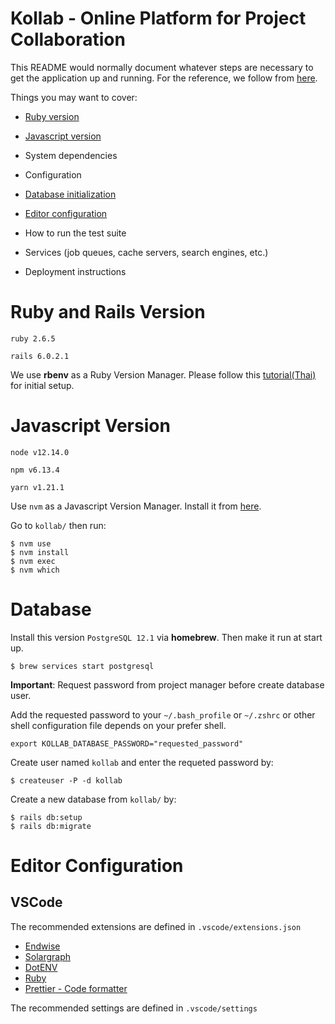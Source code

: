 # Kollab - Online Platform for Project Collaboration

This README would normally document whatever steps are necessary to get the
application up and running. For the reference, we follow from [here](https://dev.to/vvo/a-rails-6-setup-guide-for-2019-and-2020-hf5).


Things you may want to cover:

* [Ruby version](#-ruby-and-rails-version)

* [Javascript version](#javascript-version)

* System dependencies

* Configuration

* [Database initialization](#-database)

* [Editor configuration](#editor-configuration)

* How to run the test suite

* Services (job queues, cache servers, search engines, etc.)

* Deployment instructions


# Ruby and Rails Version
`ruby 2.6.5`

`rails 6.0.2.1`

We use **rbenv** as a Ruby Version Manager. Please follow this [tutorial(Thai)](https://blog.datawow.io/%E0%B9%80%E0%B8%82%E0%B8%B5%E0%B8%A2%E0%B8%99%E0%B9%80%E0%B8%A7%E0%B9%87%E0%B8%9A%E0%B8%87%E0%B9%88%E0%B8%B2%E0%B8%A2%E0%B9%86%E0%B8%88%E0%B8%B2%E0%B8%81%E0%B8%A8%E0%B8%B9%E0%B8%99%E0%B8%A2%E0%B9%8C%E0%B8%94%E0%B9%89%E0%B8%A7%E0%B8%A2-ruby-on-rails-part-i-840749ecc4e8) for initial setup.

# Javascript Version
`node v12.14.0`

`npm v6.13.4`

`yarn v1.21.1`

Use `nvm` as a Javascript Version Manager. Install it from [here](https://github.com/nvm-sh/nvm#install--update-script).

Go to `kollab/` then run:
```
$ nvm use
$ nvm install
$ nvm exec
$ nvm which
```




# Database
Install this version `PostgreSQL 12.1` via **homebrew**. Then make it run at start up.
```
$ brew services start postgresql
```

**Important**: Request password from project manager before create database user.

Add the requested password to your `~/.bash_profile` or  `~/.zshrc` or other shell configuration file depends on your prefer shell.
```
export KOLLAB_DATABASE_PASSWORD="requested_password"
```

Create user named `kollab` and enter the requeted password by:
```
$ createuser -P -d kollab
```

Create a new database from `kollab/` by:
```
$ rails db:setup
$ rails db:migrate
```

# Editor Configuration
## VSCode
The recommended extensions are defined in `.vscode/extensions.json`
- [Endwise](https://marketplace.visualstudio.com/items?itemName=kaiwood.endwise)
- [Solargraph](https://marketplace.visualstudio.com/items?itemName=castwide.solargraph)
- [DotENV](https://marketplace.visualstudio.com/items?itemName=mikestead.dotenv)
- [Ruby](https://marketplace.visualstudio.com/items?itemName=rebornix.Ruby)
- [Prettier - Code formatter](https://marketplace.visualstudio.com/items?itemName=esbenp.prettier-vscode)

The recommended settings are defined in `.vscode/settings`
